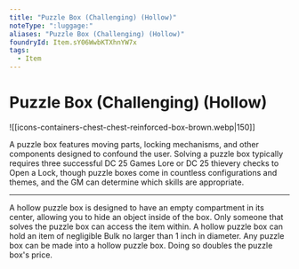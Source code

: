 ```yaml
---
title: "Puzzle Box (Challenging) (Hollow)"
noteType: ":luggage:"
aliases: "Puzzle Box (Challenging) (Hollow)"
foundryId: Item.sY06WwbKTXhnYW7x
tags:
  - Item
---
```


# Puzzle Box (Challenging) (Hollow)
![[icons-containers-chest-chest-reinforced-box-brown.webp|150]]

A puzzle box features moving parts, locking mechanisms, and other components designed to confound the user. Solving a puzzle box typically requires three successful DC 25 Games Lore or DC 25 thievery checks to Open a Lock, though puzzle boxes come in countless configurations and themes, and the GM can determine which skills are appropriate.

* * *

A hollow puzzle box is designed to have an empty compartment in its center, allowing you to hide an object inside of the box. Only someone that solves the puzzle box can access the item within. A hollow puzzle box can hold an item of negligible Bulk no larger than 1 inch in diameter. Any puzzle box can be made into a hollow puzzle box. Doing so doubles the puzzle box's price.
